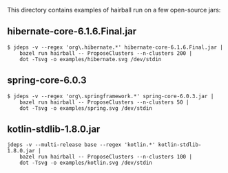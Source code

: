 This directory contains examples of hairball run on a few open-source jars:

## hibernate-core-6.1.6.Final.jar
```
$ jdeps -v --regex 'org\.hibernate.*' hibernate-core-6.1.6.Final.jar |
    bazel run hairball -- ProposeClusters --n-clusters 200 |
    dot -Tsvg -o examples/hibernate.svg /dev/stdin
```

## spring-core-6.0.3
```
$ jdeps -v --regex 'org\.springframework.*' spring-core-6.0.3.jar |
    bazel run hairball -- ProposeClusters --n-clusters 50 |
    dot -Tsvg -o examples/spring.svg /dev/stdin
 ```

## kotlin-stdlib-1.8.0.jar
```
jdeps -v --multi-release base --regex 'kotlin.*' kotlin-stdlib-1.8.0.jar |
    bazel run hairball -- ProposeClusters --n-clusters 100 |
    dot -Tsvg -o examples/kotlin.svg /dev/stdin
```